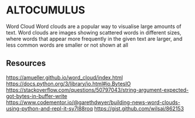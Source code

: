 # ALTOCUMULUS

Word Cloud
Word clouds are a popular way to visualise large amounts of text. Word clouds are images showing scattered words in different sizes, where words that appear more frequently in the given text are larger, and less common words are smaller or not shown at all

## Resources

https://amueller.github.io/word_cloud/index.html
https://docs.python.org/3/library/io.html#io.BytesIO
https://stackoverflow.com/questions/50797043/string-argument-expected-got-bytes-in-buffer-write
https://www.codementor.io/@garethdwyer/building-news-word-clouds-using-python-and-repl-it-sy7l88roq
https://gist.github.com/wilsaj/862153